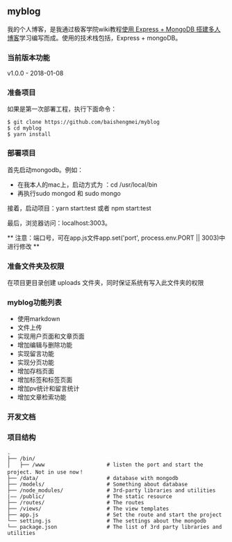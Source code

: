 ## myblog

我的个人博客，是我通过极客学院wiki教程[使用 Express + MongoDB 搭建多人博客](http://wiki.jikexueyuan.com/project/express-mongodb-setup-blog/)学习编写而成。使用的技术栈包括，Express + mongoDB。

### 当前版本功能

v1.0.0 - 2018-01-08

### 准备项目

如果是第一次部署工程，执行下面命令：

```shell
$ git clone https://github.com/baishengmei/myblog
$ cd myblog
$ yarn install
```

### 部署项目

首先启动mongodb。例如：

- 在我本人的mac上，启动方式为 ：cd /usr/local/bin 
- 再执行sudo mongod 和 sudo mongo

接着，启动项目：yarn start:test 或者 npm start:test

最后，浏览器访问：localhost:3003。

** 注意：端口号，可在app.js文件app.set('port', process.env.PORT || 3003)中进行修改 **


### 准备文件夹及权限

在项目更目录创建 uploads 文件夹，同时保证系统有写入此文件夹的权限

### myblog功能列表
- 使用markdown
- 文件上传
- 实现用户页面和文章页面
- 增加编辑与删除功能
- 实现留言功能
- 实现分页功能
- 增加存档页面
- 增加标签和标签页面
- 增加pv统计和留言统计
- 增加文章检索功能

### 开发文档

### 项目结构

```
.
├── /bin/  
│   ├── /www                    # listen the port and start the project. Not in use now！
├── /data/                      # database with mongodb
├── /models/                    # Something about database
├── /node_modules/              # 3rd-party libraries and utilities
|—— /public/                    # The static resource
├── /routes/                    # The routes
├── /views/                     # The view templates
├── app.js                      # Set the route and start the project
└── setting.js                  # The settings about the mongodb
└── package.json                # The list of 3rd party libraries and utilities
```
